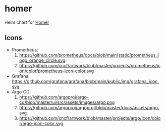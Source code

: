 # homer
Helm chart for [Homer](https://github.com/bastienwirtz/homer)

## Icons
* Prometheus:
    1. https://github.com/prometheus/docs/blob/main/static/prometheus_logo_orange_circle.svg
    2. https://github.com/cncf/artwork/blob/master/projects/prometheus/icon/color/prometheus-icon-color.svg
* Grafana: https://github.com/grafana/grafana/blob/main/public/img/grafana_icon.svg
* Argo CD:
    1. https://github.com/argoproj/argo-cd/blob/master/ui/src/assets/images/argo.png
    2. https://github.com/argoproj/argoproj/blob/master/docs/assets/argo.svg
    3. https://github.com/cncf/artwork/blob/master/projects/argo/icon/color/argo-icon-color.svg